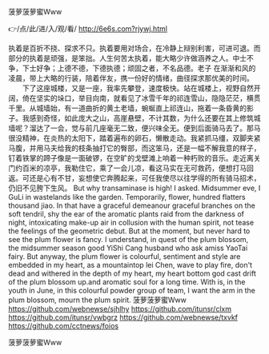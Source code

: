 
菠萝菠萝蜜Www




👉/点/此/进/入/观/看/ http://6e6s.com?rjywj.html




执着是百折不挠、探求不只。执着要用对场合，在冷静上辩别利害，可进可退。而部分的执着是顽强，是笨拙。人生何苦太执着，能大略少许做涵养之人。中士不争，下士好争；上德不德，下德执德；顽固之者，不名品德。老子
在渐渐和风的凌晨，带上大略的行装，陪着伴友，携一份好的情绪，曲径探求那优美的时间。
　　下了这座城楼，又是一座，我率先攀登，速度极快。站在城楼上，视野自然开阔，倚在坚实的垛口，举目向南，就看见了冰雪千年的祁连雪山，隐隐茫茫，横贯千里。从城墙始，有一道曲折的黄土老墙，蜿蜒直上祁连山，拖着一条昏黄的影子。我感到奇怪，如此庞大之山，高崖悬壁，不计其数，为什么还要在其上修筑城墙呢？溜达了一会，觉与前几座毫无二致，便兴味全无。便到后面骑马去了。那马很没精神，在炎热的太阳下，踏着遍布的卵石，懒散走动。我紧抓马缰，双脚夹紧马腹，并用马夫给我的枝条抽打它的臀部，而这笨马，还是一幅不解我意的样子，钉着铁掌的蹄子像是一面破锣，在空旷的戈壁滩上响着一种朽败的音乐。走近离关门约百米的凉亭，我勒住它，乘了一会儿凉，看这马实在无可救药，便想打马回返。可还是心有不甘，妄想使它奔腾起来，可任我使尽以往学得的所有骑马招术，仍旧不见胯下生风。
But why transaminase is high!
I asked.
Midsummer eve, I GuLi in wastelands like the garden.
Temporarily, flower, hundred flatters thousand jiao.
In that have a graceful demeanour graceful branches on the soft tendril, shy the ear of the aromatic plants raid from the darkness of night, intoxicating make-up air in collusion with the human spirit, not tease the feelings of the geometric debut.
But at the moment, but never hard to see the plum flower is fancy.
I understand, in quest of the plum blossom, the midsummer season good YiShi Cang husband who ask amiss YaoTai fairy.
But anyway, the plum flower is colourful, sentiment and style are embedded in my heart, as a mountaintop lei Chen, wave to play fire, don't dead and withered in the depth of my heart, my heart bottom god cast drift of the plum blossom up.and aromatic soul for a long time.
With is, in the youth in June, in this colourful powder group of team, I want the arm in the plum blossom, mourn the plum spirit.
菠萝菠萝蜜Www https://github.com/webnewse/sjhlhy
https://github.com/itunsr/clxm
https://github.com/itunsr/vwbgrz
https://github.com/webnewse/txvkf
https://github.com/cctnews/foios





菠萝菠萝蜜Www
